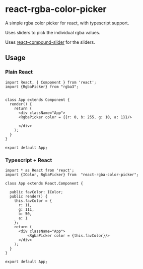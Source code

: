 # react-rgba-color-picker

A simple rgba color picker for react, with typescript support.

Uses sliders to pick the individual rgba values. 

Uses [react-compound-slider](https://www.npmjs.com/package/react-compound-slider) for the sliders. 


## Usage

### Plain React
```
import React, { Component } from 'react';
import {RgbaPicker} from "rgba3";


class App extends Component {
  render() {
    return (
      <div className="App">
      <RgbaPicker color = {{r: 0, b: 255, g: 10, a: 1}}/> 

      </div>
    );
  }
}

export default App;
```

### Typescript + React

```
import * as React from 'react';
import {IColor, RgbaPicker} from  "react-rgba-color-picker"; 

class App extends React.Component {
 
  public favColor: IColor;
  public render() {   
    this.favColor = {
      r: 11, 
      g: 111, 
      b: 50, 
      a: 1
    };
    return (
      <div className="App">
          <RgbaPicker color = {this.favColor}/> 
      </div>
    );
  }
}

export default App;
```
